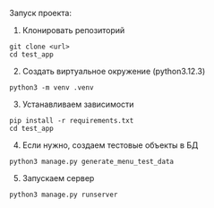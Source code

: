 Запуск проекта:

1) Клонировать репозиторий
```
git clone <url>
cd test_app
```

2) Создать виртуальное окружение (python3.12.3)
```
python3 -m venv .venv
```

3) Устанавливаем зависимости
```
pip install -r requirements.txt
cd test_app
```


4) Если нужно, создаем тестовые объекты в БД
```
python3 manage.py generate_menu_test_data
```

5) Запускаем сервер
```
python3 manage.py runserver
```


